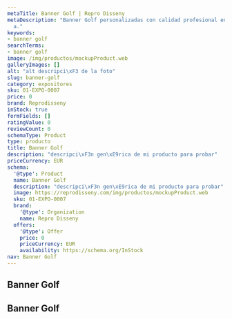 ```yaml
---
metaTitle: Banner Golf | Repro Disseny
metaDescription: "Banner Golf personalizadas con calidad profesional en Catalu\xF1\
  a."
keywords:
- banner golf
searchTerms:
- banner golf
image: /img/productos/mockupProduct.web
galleryImages: []
alt: "alt descripci\xF3 de la foto"
slug: banner-golf
category: expositores
sku: 01-EXPO-0007
price: 0
brand: Reprodisseny
inStock: true
formFields: []
ratingValue: 0
reviewCount: 0
schemaType: Product
type: producto
title: Banner Golf
description: "descripci\xF3n gen\xE9rica de mi producto para probar"
priceCurrency: EUR
schema:
  '@type': Product
  name: Banner Golf
  description: "descripci\xF3n gen\xE9rica de mi producto para probar"
  image: https://reprodisseny.com/img/productos/mockupProduct.web
  sku: 01-EXPO-0007
  brand:
    '@type': Organization
    name: Repro Disseny
  offers:
    '@type': Offer
    price: 0
    priceCurrency: EUR
    availability: https://schema.org/InStock
nav: Banner Golf
---
```


## Banner Golf

## Banner Golf
